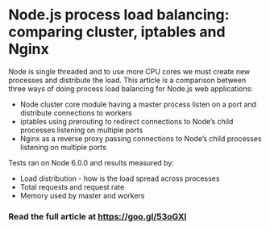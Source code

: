 # Node.js process load balancing: comparing cluster, iptables and Nginx

Node is single threaded and to use more CPU cores we must create new processes and distribute the load. This article is a comparison between three ways of doing process load balancing for Node.js web applications:

* Node cluster core module having a master process listen on a port and distribute connections to workers
* iptables using prerouting to redirect connections to Node’s child processes listening on multiple ports
* Nginx as a reverse proxy passing connections to Node’s child processes listening on multiple ports

Tests ran on Node 6.0.0 and results measured by:

* Load distribution - how is the load spread across processes
* Total requests and request rate
* Memory used by master and workers

### Read the full article at https://goo.gl/53oGXl